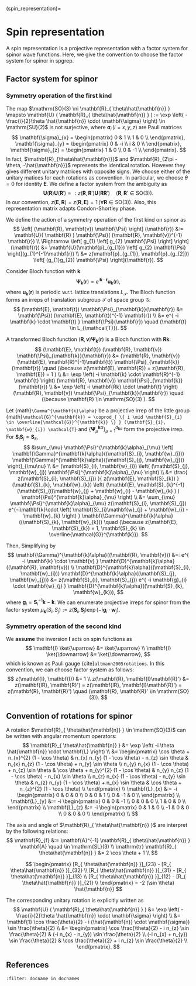 (spin_representation)=
# Spin representation

A spin representation is a projective representation with a factor system for spinor wave functions.
Here, we give the convention to choose the factor system for spinor in spgrep.

## Factor system for spinor

### Symmetry operation of the first kind

The map $\mathrm{SO}(3) \ni \mathbf{R}_{ \theta\hat{\mathbf{n}} } \mapsto \mathbf{U} ( \mathbf{R}_{ \theta\hat{\mathbf{n}} } ) := \exp \left( -\frac{i}{2}\theta \hat{\mathbf{n}} \cdot \mathbf{\sigma} \right) \in \mathrm{SU}(2)$ is not surjective, where $\mathbf{\sigma}_{i} \, (i=x,y,z)$ are Pauli matrices
$$
\mathbf{\sigma}_{x}
    = \begin{pmatrix}
        0 & 1 \\
        1 & 0 \\
    \end{pmatrix},
\mathbf{\sigma}_{y}
    = \begin{pmatrix}
        0 & -i \\
        i & 0 \\
    \end{pmatrix},
\mathbf{\sigma}_{z}
    = \begin{pmatrix}
        1 & 0 \\
        0 & -1 \\
    \end{pmatrix}.
$$
In fact, $\mathbf{R}_{\theta\hat{\mathbf{n}}}$ and $\mathbf{R}_{2\pi - \theta, -\hat{\mathbf{n}}}$ represents the identical rotation.
However they gives different unitary matrices with opposite signs.
We choose either of the unitary matices for each rotations as convention.
In particular, we choose $\theta=0$ for identity $\mathbf{E}$.
We define a factor system from the ambiguity as
$$
\mathbf{U}(\mathbf{R}) \mathbf{U}(\mathbf{R}')
    =: z(\mathbf{R}, \mathbf{R}') \mathbf{U}(\mathbf{R}\mathbf{R}')
    \quad (\mathbf{R}, \mathbf{R}' \in \mathrm{SO}(3)).
$$
In our convention, $z(\mathbf{E}, \mathbf{R}) = z(\mathbf{R}, \mathbf{E}) = 1 \,(\forall \mathbf{R} \in \mathrm{SO}(3))$.
Also, this representation matrix adapts Condon-Shortley phase.

We define the action of a symmetry operation of the first kind on spinor as
$$
\left[ (\mathbf{R}, \mathbf{v}) \mathbf{\Psi} \right] (\mathbf{r})
    &:= \mathbf{U}( \mathbf{R} ) \mathbf{\Psi}( (\mathbf{R}, \mathbf{v})^{-1} \mathbf{r}) \\
\Rightarrow \left[ g_{1} \left[ g_{2} \mathbf{\Psi} \right] \right](\mathbf{r})
    &= \mathbf{U}(\mathbf{p}_{g_{1}}) \left[ g_{2} \mathbf{\Psi} \right](g_{1}^{-1}\mathbf{r}) \\
    &= z(\mathbf{p}_{g_{1}}, \mathbf{p}_{g_{2}}) \left[ (g_{1}g_{2}) \mathbf{\Psi} \right](\mathbf{r}).
$$

Consider Bloch function with $\mathbf{k}$
$$
\mathbf{\Psi}_{\mathbf{k}}(\mathbf{r}) = e^{ i \mathbf{k} \cdot \mathbf{r} } \mathbf{u}_{\mathbf{k}}(\mathbf{r}),
$$
where $\mathbf{u}_{\mathbf{k}}(\mathbf{r})$ is periodic w.r.t. lattice translations $L_{\mathcal{T}}$.
The Bloch function forms an irreps of translation subgroup $\mathcal{T}$ of space group $\mathcal{G}$:
$$
(\mathbf{E}, \mathbf{t}) \mathbf{\Psi}_{\mathbf{k}}(\mathbf{r})
    &= \mathbf{\Psi}( (\mathbf{E}, \mathbf{t})^{-1} \mathbf{r}) \\
    &= e^{ -i \mathbf{k} \cdot \mathbf{t} } \mathbf{\Psi}(\mathbf{r})
        \quad (\mathbf{t} \in L_{\mathcal{T}}).
$$

A transformed Bloch function $(\mathbf{R}, \mathbf{v}) \mathbf{\Psi}_{\mathbf{k}}(\mathbf{r})$ is a Bloch function with $\mathbf{Rk}$:
$$
(\mathbf{E}, \mathbf{t}) (\mathbf{R}, \mathbf{v}) \mathbf{\Psi}_{\mathbf{k}}(\mathbf{r})
    &= (\mathbf{R}, \mathbf{v}) (\mathbf{E}, \mathbf{R}^{-1}\mathbf{t}) \mathbf{\Psi}_{\mathbf{k}}(\mathbf{r})
        \quad (\because z(\mathbf{E}, \mathbf{R}) = z(\mathbf{R}, \mathbf{E}) = 1 ) \\
    &= \exp \left( -i \mathbf{k} \cdot \mathbf{R}^{-1} \mathbf{t} \right) (\mathbf{R}, \mathbf{v}) \mathbf{\Psi}_{\mathbf{k}}(\mathbf{r}) \\
    &= \exp \left( -i \mathbf{Rk} \cdot \mathbf{t} \right) (\mathbf{R}, \mathbf{v}) \mathbf{\Psi}_{\mathbf{k}}(\mathbf{r})
        \quad (\because \mathbf{R} \in \mathrm{SO}(3) ).
$$

Let {math}`\Gamma^{\mathbf{k}\alpha}` be a projective irrep of the little group {math}`\mathcal{G}^{\mathbf{k}} = \coprod_{ \{ i \mid \mathbf{S}_{i} \in \overline{\mathcal{G}}^{\mathbf{k}} \} } (\mathbf{S}_{i}, \mathbf{w}_{i}) \mathcal{T}` and $\{ \mathbf{\Psi}^{\mathbf{k}\alpha}_{\mu} \}_{\mu=1}^{d_{\mathbf{k}\alpha}}$ form the projective irrep.
For $\mathbf{S}_{i} \mathbf{S}_{j} = \mathbf{S}_{k}$,
$$
    &\sum_{\mu} \mathbf{\Psi}^{\mathbf{k}\alpha}_{\mu} \left[ \mathbf{\Gamma}^{\mathbf{k}\alpha}((\mathbf{S}_{i}, \mathbf{w}_{i})) \mathbf{\Gamma}^{\mathbf{k}\alpha}((\mathbf{S}_{j}, \mathbf{w}_{j})) \right]_{\mu\nu} \\
    &=
        (\mathbf{S}_{i}, \mathbf{w}_{i}) \left( (\mathbf{S}_{j}, \mathbf{w}_{j}) \mathbf{\Psi}^{\mathbf{k}\alpha}_{\nu} \right) \\
    &=
        \frac{ z(\mathbf{S}_{i}, \mathbf{S}_{j}) }{ z(\mathbf{E}, \mathbf{S}_{k}) }
        (\mathbf{S}_{k}, \mathbf{w}_{k})
        \left( (\mathbf{E}, \mathbf{S}_{k}^{-1} (\mathbf{S}_{i}\mathbf{w}_{j} + \mathbf{w}_{i} - \mathbf{w}_{k} ) ) \mathbf{\Psi}^{\mathbf{k}\alpha}_{\nu} \right) \\
    &=
        \sum_{\mu} \mathbf{\Psi}^{\mathbf{k}\alpha}_{\mu}
        z(\mathbf{S}_{i}, \mathbf{S}_{j})
        e^{-i\mathbf{k}\cdot \left( \mathbf{S}_{i}\mathbf{w}_{j} + \mathbf{w}_{i} - \mathbf{w}_{k} \right) } 
        \mathbf{\Gamma}^{\mathbf{k}\alpha}((\mathbf{S}_{k}, \mathbf{w}_{k}))
        \quad (\because z(\mathbf{E}, \mathbf{S}_{k}) = 1, \mathbf{S}_{k} \in \overline{\mathcal{G}}^{\mathbf{k}}).
$$

Then, Simplifying by
$$
  \mathbf{\Gamma}^{\mathbf{k}\alpha}((\mathbf{R}, \mathbf{v}))
    &=: e^{ -i \mathbf{k} \cdot \mathbf{v} } \mathbf{D}^{\mathbf{k}\alpha}((\mathbf{R}, \mathbf{v})) \\
  \mathbf{D}^{\mathbf{k}\alpha}((\mathbf{S}_{i}, \mathbf{w}_{i})) \mathbf{D}^{\mathbf{k}\alpha}((\mathbf{S}_{j}, \mathbf{w}_{j}))
    &= z(\mathbf{S}_{i}, \mathbf{S}_{j}) e^{ -i \mathbf{g}_{i} \cdot \mathbf{w}_{j} } \mathbf{D}^{\mathbf{k}\alpha}((\mathbf{S}_{k}, \mathbf{w}_{k})),
$$
where $\mathbf{g}_{i} = \mathbf{S}_{i}^{-1} \mathbf{k} - \mathbf{k}$.
We can enumerate projective irreps for spinor from the factor system $\mu_{\mathbf{k}}(S_{i}, S_{j}) := z(\mathbf{S}_{i}, \mathbf{S}_{j}) \exp \left( -i \mathbf{g}_{i} \cdot \mathbf{w}_{j} \right)$.

### Symmetry operation of the second kind

We **assume** the inversion $\mathbf{I}$ acts on spin functions as
$$
\mathbf{I} \ket{\uparrow} &= \ket{\uparrow} \\
\mathbf{I} \ket{\downarrow} &= \ket{\downarrow},
$$
which is known as Pauli gauge {cite}`altmann2005rotations`.
In this convention, we can choose factor system as follows:
$$
z(\mathbf{I}, \mathbf{I}) &= 1 \\
z(\mathbf{R}, \mathbf{I}\mathbf{R}') &= z(\mathbf{IR}, \mathbf{R}') = z(\mathbf{IR}, \mathbf{I}\mathbf{R}') = z(\mathbf{R}, \mathbf{R}')
    \quad (\mathbf{R}, \mathbf{R}' \in \mathrm{SO}(3)).
$$

## Convention of rotations for spinor

A rotation $\mathbf{R}_{ \theta\hat{\mathbf{n}} } \in \mathrm{SO}(3)$ can be written with angular momentum operators:
$$
\mathbf{R}_{ \theta\hat{\mathbf{n}} }
    &= \exp \left( -i \theta \hat{\mathbf{n}} \cdot \mathbf{L} \right) \\
    &= \begin{pmatrix}
        \cos \theta + n_{x}^{2} (1 - \cos \theta)         & n_{x} n_{y} (1 - \cos \theta) - n_{z} \sin \theta & n_{x} n_{z} (1 - \cos \theta) + n_{y} \sin \theta \\
        n_{y} n_{x} (1 - \cos \theta) + n_{z} \sin \theta & \cos \theta + n_{y}^{2} (1 - \cos \theta)         & n_{y} n_{z} (1 - \cos \theta) - n_{x} \sin \theta \\
        n_{z} n_{x} (1 - \cos \theta) - n_{y} \sin \theta & n_{z} n_{y} (1 - \cos \theta) + n_{x} \sin \theta & \cos \theta + n_{z}^{2} (1 - \cos \theta) \\
    \end{pmatrix} \\
\mathbf{L}_{x}
    &:= -i \begin{pmatrix}
        0 & 0 & 0 \\
        0 & 0 & 1 \\
        0 & -1 & 0 \\
    \end{pmatrix} \\
\mathbf{L}_{y}
    &:= -i \begin{pmatrix}
        0 & 0 & -1 \\
        0 & 0 & 0 \\
        1 & 0 & 0 \\
    \end{pmatrix} \\
\mathbf{L}_{z}
    &:= -i \begin{pmatrix}
        0 & 1 & 0 \\
        -1 & 0 & 0 \\
        0 & 0 & 0 \\
    \end{pmatrix} \\
$$

The axis and angle of $\mathbf{R}_{ \theta\hat{\mathbf{n}} }$ are interpret by the following relations:
$$
\mathbf{R}_{f}
    &:= \mathbf{A}^{-1} \mathbf{R}_{ \theta\hat{\mathbf{n}} } \mathbf{A}
        \quad \in \mathrm{SL}(3) \\
\mathrm{tr} \mathbf{R}_{ \theta\hat{\mathbf{n}} }
    &= 2 \cos \theta + 1 \\
$$

$$
\begin{pmatrix}
    [R_{ \theta\hat{\mathbf{n}} }]_{23} - [R_{ \theta\hat{\mathbf{n}} }]_{32} \\
    [R_{ \theta\hat{\mathbf{n}} }]_{31} - [R_{ \theta\hat{\mathbf{n}} }]_{13} \\
    [R_{ \theta\hat{\mathbf{n}} }]_{12} - [R_{ \theta\hat{\mathbf{n}} }]_{21} \\
\end{pmatrix}
= -2 (\sin \theta) \hat{\mathbf{n}}
$$

The corresponding unitary rotation is explicitly written as
$$
\mathbf{U} ( \mathbf{R}_{ \theta\hat{\mathbf{n}} } )
    &= \exp \left( -\frac{i}{2}\theta \hat{\mathbf{n}} \cdot \mathbf{\sigma} \right) \\
    &= \mathbf{1} \cos \frac{\theta}{2} - i (\hat{\mathbf{n}} \cdot \mathbf{\sigma}) \sin \frac{\theta}{2} \\
    &=
        \begin{pmatrix}
            \cos \frac{\theta}{2} - i n_{z} \sin \frac{\theta}{2} & (-i n_{x} - n_{y}) \sin \frac{\theta}{2} \\
            (-i n_{x} + n_{y}) \sin \frac{\theta}{2} & \cos \frac{\theta}{2} + i n_{z} \sin \frac{\theta}{2} \\
        \end{pmatrix}.
$$

## References

```{bibliography}
:filter: docname in docnames
```

